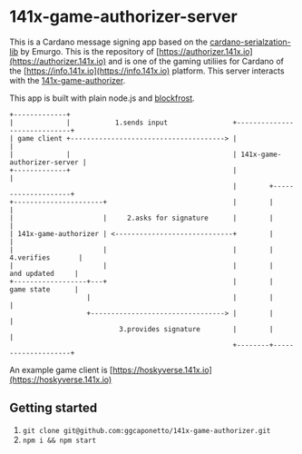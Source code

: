 # 141x-game-authorizer-server
This is a Cardano message signing app based on the [cardano-serialzation-lib](https://github.com/Emurgo/cardano-serialization-lib)
by Emurgo. This is the repository of [https://authorizer.141x.io](https://authorizer.141x.io) and is one of the gaming
utiliies for Cardano of the [https://info.141x.io](https://info.141x.io) platform. This server interacts with
 the [141x-game-authorizer](https://github.com/ggcaponetto/141x-game-authorizer).

This app is built with plain node.js and [blockfrost](https://blockfrost.io/).

````text
+-------------+
|             |           1.sends input                +-----------------------------+
| game client +--------------------------------------> |                             |
|             |                                        | 141x-game-authorizer-server |
+-------------+                                        |                             |
                                                       |        +--------------------+
+----------------------+                               |        |                    |
|                      |     2.asks for signature      |        |                    |
| 141x-game-authorizer | <-----------------------------+        |                    |
|                      |                               |        |   4.verifies       |
|                      |                               |        |    and updated     |
+------------------+---+                               |        |    game state      |
                   |                                   |        |                    |
                   +---------------------------------> |        |                    |
                           3.provides signature        |        |                    |
                                                       +--------+--------------------+
````
An example game client is [https://hoskyverse.141x.io](https://hoskyverse.141x.io)

## Getting started
1. ``git clone git@github.com:ggcaponetto/141x-game-authorizer.git``
1. ``npm i && npm start``
